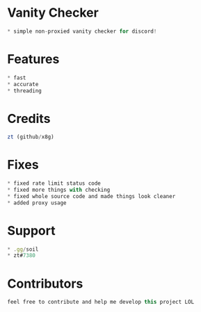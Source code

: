 # Vanity Checker
```js
* simple non-proxied vanity checker for discord!
 ```
# Features
```js
* fast
* accurate
* threading
```
# Credits
```js
zt (github/x8g)
```
# Fixes
```js
* fixed rate limit status code
* fixed more things with checking
* fixed whole source code and made things look cleaner
* added proxy usage
```
# Support
```js
* .gg/soil
* zt#7380
```
# Contributors
```js
feel free to contribute and help me develop this project LOL
```

